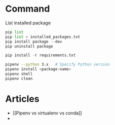 # Command
List installed package
```python
pip list
pip list > installed_packages.txt
pip install package --dev
pip uninstall package

pip install -r requirements.txt
```

```sh
pipenv --python 3.x   # Specify Python version
pipenv install <package-name>
pipenv shell
pipenv clean
```
# Articles
- [[Pipenv vs virtualenv vs conda]]
- 